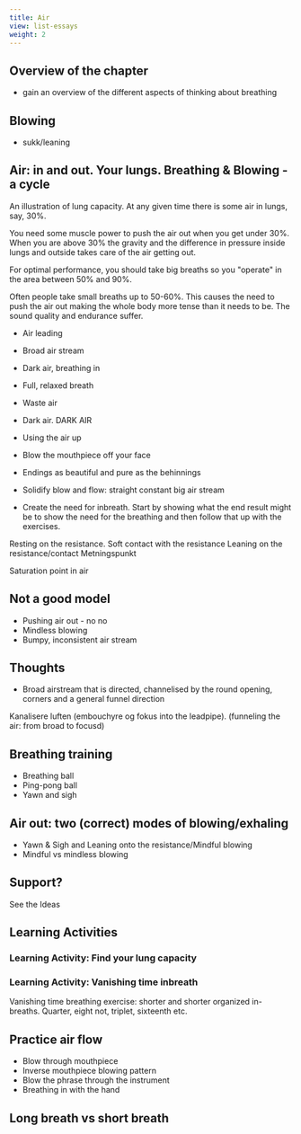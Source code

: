 ```yaml
---
title: Air
view: list-essays
weight: 2
---
```

## Overview of the chapter

- gain an overview of the different aspects of thinking about breathing

## Blowing
- sukk/leaning


## Air: in and out. Your lungs. Breathing & Blowing - a cycle

An illustration of lung capacity. At any given time there is some air in lungs, say, 30%.

You need some muscle power to push the air out when you get under 30%. When you are above 30% the gravity and the difference in pressure inside lungs and outside takes care of the air getting out.

For optimal performance, you should take big breaths so you "operate" in the area between 50% and 90%.

Often people take small breaths up to 50-60%. This causes the need to push the air out making the whole body more tense than it needs to be. The sound quality and endurance suffer.




- Air leading
- Broad air stream
- Dark air, breathing in
- Full, relaxed breath

- Waste air
- Dark air. DARK AIR
- Using the air up
- Blow the mouthpiece off your face
- Endings as beautiful and pure as the behinnings
- Solidify blow and flow: straight constant big air stream
- Create the need for inbreath. Start by showing what the end result might be to show the need for the breathing and then follow that up with the exercises.





Resting on the resistance. Soft contact with the resistance
Leaning on the resistance/contact
Metningspunkt

Saturation point in air

## Not a good model
- Pushing air out - no no
- Mindless blowing
- Bumpy, inconsistent air stream


## Thoughts

- Broad airstream that is directed, channelised by the round opening, corners and a general funnel direction

Kanalisere luften (embouchyre og fokus into the leadpipe). (funneling the air: from broad to focusd)

## Breathing training

- Breathing ball
- Ping-pong ball
- Yawn and sigh


## Air out: two (correct) modes of blowing/exhaling

- Yawn & Sigh and Leaning onto the resistance/Mindful blowing
- Mindful vs mindless blowing

## Support?

See the Ideas

## Learning Activities
### Learning Activity: Find your lung capacity


### Learning Activity: Vanishing time inbreath
Vanishing time breathing exercise: shorter and shorter organized in-breaths. Quarter, eight not, triplet, sixteenth etc.


## Practice air flow

- Blow through mouthpiece
- Inverse mouthpiece blowing pattern
- Blow the phrase through the instrument
- Breathing in with the hand


## Long breath vs short breath
